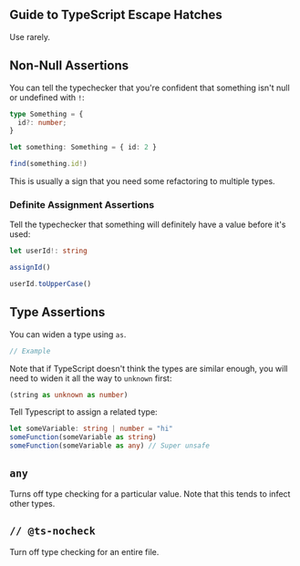 ## Guide to TypeScript Escape Hatches

Use rarely.

## Non-Null Assertions

You can tell the typechecker that you're confident that something isn't null or undefined with `!`:

```ts
type Something = {
  id?: number;
}

let something: Something = { id: 2 }

find(something.id!)
```

This is usually a sign that you need some refactoring to multiple types.

### Definite Assignment Assertions

Tell the typechecker that something will definitely have a value before it's used:

```ts
let userId!: string

assignId()

userId.toUpperCase()
```

## Type Assertions

You can widen a type using `as`.

```ts
// Example
```

Note that if TypeScript doesn't think the types are similar enough, you will need to widen it all the way to `unknown` first:

```ts
(string as unknown as number)
```

Tell Typescript to assign a related type:

```ts
let someVariable: string | number = "hi"
someFunction(someVariable as string)
someFunction(someVariable as any) // Super unsafe
```

## `any`

Turns off type checking for a particular value. Note that this tends to infect other types.

## `// @ts-nocheck`

Turn off type checking for an entire file.
